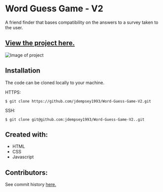 # Word Guess Game - V2
A friend finder that bases compatibility on the answers to a survey taken to the user. 

[View the project here.](https://jdempsey1993.github.io/Word-Guess-Game-V2/)
----

![Image of project]()

Installation
---

The code can be cloned locally to your machine. 

HTTPS:
```
$ git clone https://github.com/jdempsey1993/Word-Guess-Game-V2.git
```
SSH:
```
$ git clone git@github.com:jdempsey1993/Word-Guess-Game-V2..git
```

Created with:
---
* HTML
* CSS
* Javascript


Contributors:
---
See commit history [here.](https://github.com/jdempsey1993/Word-Guess-Game-V2/graphs/contributors)

